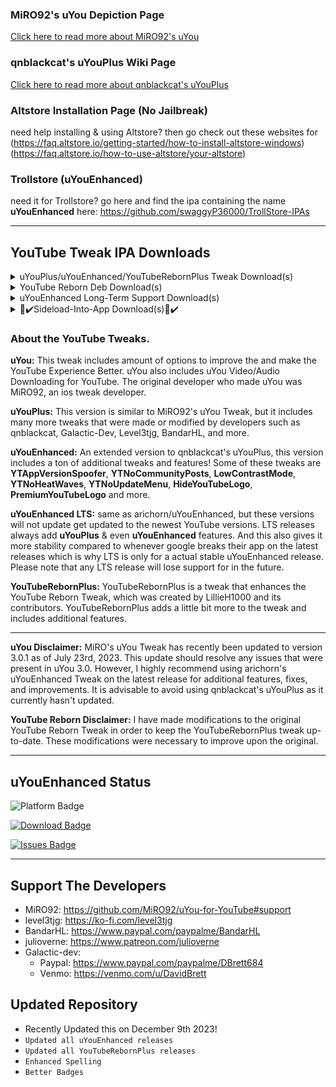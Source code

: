 ### MiRO92's uYou Depiction Page
[Click here to read more about MiRO92's uYou](https://miro92.com/repo/depictions/?p=com.miro.uyou)
### qnblackcat's uYouPlus Wiki Page
[Click here to read more about qnblackcat's uYouPlus](https://github.com/qnblackcat/uYouPlus/wiki)

### Altstore Installation Page (No Jailbreak)
need help installing & using Altstore? then go check out these websites for 
(https://faq.altstore.io/getting-started/how-to-install-altstore-windows)
(https://faq.altstore.io/how-to-use-altstore/your-altstore)

### Trollstore (uYouEnhanced)
need it for Trollstore? go here and find the ipa containing the name **uYouEnhanced** here: https://github.com/swaggyP36000/TrollStore-IPAs

----------------------------------

## YouTube Tweak IPA Downloads
<details> 
  <summary>uYouPlus/uYouEnhanced/YouTubeRebornPlus Tweak Download(s)</summary>
  
   | Download Link | App Name | App Version | Tweak Version | Release Name | Released By | File Type |
   |---------------|:--------:|:-----------:|:-------------:|:------------:|:-----------:|:---------:|
   | [Download](https://miro92.com/repo/depictions/com.miro.uyou/iPA/YouTube_18.29.1_uYou_3.0.1.ipa) | YouTube | v18.29.1 | v3.0.1 | uYou | MiRO92 | IPA |

   | Download Link | App Name | App Version | Tweak Version | Release Name | Released By | File Type |
   |---------------|:--------:|:-----------:|:-------------:|:------------:|:-----------:|:---------:|
   | [Download](https://github.com/qnblackcat/uYouPlus/releases/download/v18.14.1-3.0/uYouPlus_18.14.1_3.0.ipa) | YouTube | v18.14.1 | v3.0 | uYouPlus - Oudated ⚠️ | qnblackcat | IPA |

   | Download Link | App Name | App Version | Tweak Version | Release Name | Released By | File Type |
   |---------------|:--------:|:-----------:|:-------------:|:------------:|:-----------:|:---------:|
   | [Download](https://github.com/arichorn/uYouEnhanced/releases/download/v18.48.3-3.0.1/uYouPlusExtra_18.48.3_3.0.1.ipa) | YouTube | v18.48.2 | v3.0.1 | uYouEnhanced | arichorn | IPA |

   | Download Link | App Name | App Version | Tweak Version | Release Name | Released By | File Type |
   |---------------|:--------:|:-----------:|:-------------:|:------------:|:-----------:|:---------:|
   | [Download](https://github.com/arichorn/YouTubeRebornPlus/releases/download/v18.45.2-4.2.3/YouTubeRebornPlus_18.45.2_4.2.3-1.ipa) | YouTube | v18.45.2 | v4.2.3 | YouTubeRebornPlus | arichorn | IPA |
</details>

<details>
  <summary>YouTube Reborn Deb Download(s)</summary>
  
   | Download Link | App Name | Tweak Version | Release Name | Released By | File Type |
   |---------------|:--------:|:-------------:|:------------:|:-----------:|:---------:|
   | [Download](https://github.com/LillieH1000/YouTube-Reborn/releases/download/4.1.1/h.ryan.youtubereborn_4.1.1_iphoneos-arm.deb) | YouTube | v4.1.1 | YouTube Reborn | LillieH1000 | DEB |
   
   | Download Link | App Name | Tweak Version | Release Name | Released By | File Type |
   |---------------|:--------:|:-------------:|:------------:|:-----------:|:---------:|
   | [Download](https://github.com/arichorn/YouTube-Reborn-Updated/releases/download/v4.2.3/YouTube.Reborn.4.2.3_iphoneos-arm.deb) | YouTube | v4.2.3 | YouTube Reborn | LillieH1000 & arichorn | DEB |
</details>

<details>
  <summary>uYouEnhanced Long-Term Support Download(s)</summary>

| Download Link | App Name | App Version | Tweak Version | Release Name | Released By | File Type | IPA Updated On | LTS Release Number |
|---------------|:--------:|:-----------:|:-------------:|:------------:|:-----------:|:---------:|:--------------:|:------------------:|
| [Download](https://github.com/arichorn/uYouEnhanced/releases/download/v18.14.1-3.0-F2/uYouPlusExtra_18.14.1_3.0_F2.ipa) | YouTube | v18.14.1 | v3.0 | uYouEnhanced | arichorn | IPA | April 27th 2023 | LTS Release 2 |
  
| Download Link | App Name | App Version | Tweak Version | Release Name | Released By | File Type | IPA Updated On | LTS Release Number |
|---------------|:--------:|:-----------:|:-------------:|:------------:|:-----------:|:---------:|:--------------:|:------------------:|
| [Download](https://github.com/arichorn/uYouEnhanced/releases/download/v17.49.6-2.3.1-F4/uYouPlusExtra_17.49.6_2.3.1_F4.ipa) | YouTube | v17.49.6 | v2.3~1 | uYouEnhanced | arichorn | IPA | February 28th 2023 | LTS Release 4 |
   
| Download Link | App Name | App Version | Tweak Version | Release Name | Released By | File Type | IPA Updated On | LTS Release Number |
|---------------|:--------:|:-----------:|:-------------:|:------------:|:-----------:|:---------:|:--------------:|:------------------:|
| [Download](https://github.com/arichorn/uYouEnhanced/releases/download/v16.42.3-2.1-F20/uYouPlusExtra_16.42.3_2.1_F20.ipa) | YouTube | v16.42.3 | v2.1 | uYouEnhanced | arichorn | IPA | September 2nd 2023 | LTS Release 20 |
</details>

<details>
  <summary>📲✔️Sideload-Into-App Download(s)📲✔️</summary>

**Sideloading (No Jailbreak):** [Altstore Sideloading Guide](https://www.reddit.com/r/AltStore/comments/xlkapp/beginners_altstore_sideloading_guide)

   | Download Link | Tweak Version | App Version | Release Name | Released By | App Compatibility | Rootless | App Type |
   |---------------|:-------------:|:-----------:|:------------:|:-----------:|:-----------------:|:--------:|:--------:|
   | [Altstore Download](https://tinyurl.com/4m2ntark) | v3.0.1 | v18.29.1 | uYou | MiRO92 | Non-Jailbroken 📲✅ | Supported | Altstore

   | Download Link | Tweak Version | App Version | Release Name | Released By | App Compatibility | Rootless | App Type |
   |---------------|:-------------:|:-----------:|:------------:|:-----------:|:-----------------:|:--------:|:--------:|
   | [Altstore Download](https://tinyurl.com/yv6wrxjz) | v3.0 | v18.14.1 | uYouPlus - Outdated ⚠️ | qnblackcat | Non-Jailbroken 📲✅ | Not Supported | Altstore
  
   | Download Link | Tweak Version | App Version | Release Name | Released By | App Compatibility | Rootless | App Type |
   |---------------|:-------------:|:-----------:|:------------:|:-----------:|:-----------------:|:--------:|:--------:|
   | [Altstore Download](https://tinyurl.com/4w4295ct) | v3.0.1 | v18.48.2 | uYouEnhanced | arichorn | Non-Jailbroken 📲✅ | Not Supported | Altstore
 
   | Download Link | Tweak Version | App Version | Release Name | Released By | App Compatibility | Rootless | App Type |
   |---------------|:-------------:|:-----------:|:------------:|:-----------:|:-----------------:|:--------:|:--------:|
   | [Altstore Download](https://tinyurl.com/yc48323p) | v3.0 | v18.14.1 | uYouEnhanced [LTS 2] | arichorn | Non-Jailbroken 📲✅ | Supported | Altstore
 
   | Download Link | Tweak Version | App Version | Release Name | Released By | App Compatibility | Rootless | App Type |
   |---------------|:-------------:|:-----------:|:------------:|:-----------:|:-----------------:|:--------:|:--------:|
   | [Altstore Download](https://tinyurl.com/3f6r7nt5) | v2.3~1 | v17.49.6 | uYouEnhanced [LTS 4] | arichorn | Non-Jailbroken 📲✅ | Not Supported | Altstore

   | Download Link | Tweak Version | App Version | Release Name | Released By | App Compatibility | Rootless | App Type |
   |---------------|:-------------:|:-----------:|:------------:|:-----------:|:-----------------:|:--------:|:--------:|
   | [Altstore Download](https://tinyurl.com/npztp9jh) | v2.1 | v16.42.3 | uYouPlusExtra [LTS 20] | arichorn | Non-Jailbroken 📲✅ | Supported | Altstore
 
   | Download Link | Tweak Version | App Version | Release Name | Released By | App Compatibility | Rootless | App Type |
   |---------------|:-------------:|:-----------:|:------------:|:-----------:|:-----------------:|:--------:|:--------:|
   | [Altstore Download](https://tinyurl.com/mpf83c3h) | v4.2.3 | v18.45.2 | YouTubeRebornPlus | arichorn | Non-Jailbroken 📲✅ | Supported | Altstore
</details>

### About the YouTube Tweaks.
**uYou:** This tweak includes amount of options to improve the and make the YouTube Experience Better. uYou also includes uYou Video/Audio Downloading for YouTube. The original developer who made uYou was MiRO92, an ios tweak developer.

**uYouPlus:** This version is similar to MiRO92's uYou Tweak, but it includes many more tweaks that were made or modified by developers such as qnblackcat, Galactic-Dev, Level3tjg, BandarHL, and more.

**uYouEnhanced:** An extended version to qnblackcat's uYouPlus, this version includes a ton of additional tweaks and features! Some of these tweaks are **YTAppVersionSpoofer**, **YTNoCommunityPosts**, **LowContrastMode**, **YTNoHeatWaves**, **YTNoUpdateMenu**, **HideYouTubeLogo**, **PremiumYouTubeLogo** and more.

**uYouEnhanced LTS:** same as arichorn/uYouEnhanced, but these versions will not update get updated to the newest YouTube versions. LTS releases always add **uYouPlus** & even **uYouEnhanced** features. And this also gives it more stability compared to whenever google breaks their app on the latest releases which is why LTS is only for a actual stable uYouEnhanced release. Please note that any LTS release will lose support for in the future.

**YouTubeRebornPlus:** YouTubeRebornPlus is a tweak that enhances the YouTube Reborn Tweak, which was created by LillieH1000 and its contributors. YouTubeRebornPlus adds a little bit more to the tweak and includes additional features.

----------------------------------

**uYou Disclaimer:** MiRO's uYou Tweak has recently been updated to version 3.0.1 as of July 23rd, 2023. This update should resolve any issues that were present in uYou 3.0. However, I highly recommend using arichorn's uYouEnhanced Tweak on the latest release for additional features, fixes, and improvements. It is advisable to avoid using qnblackcat's uYouPlus as it currently hasn't updated.

**YouTube Reborn Disclaimer:** I have made modifications to the original YouTube Reborn Tweak in order to keep the YouTubeRebornPlus tweak up-to-date. These modifications were necessary to improve upon the original.

----------------------------------
## uYouEnhanced Status

<p align="left">
  <img src="https://img.shields.io/badge/Platform-iOS%20%7C%20iPadOS%2014.0%2B-yellow?logo=apple&logoColor=white" alt="Platform Badge">
</p>

<p align="left">
    <a href="https://github.com/arichorn/uYouEnhanced/releases/latest"><img src="https://img.shields.io/github/downloads/arichorn/uYouEnhanced/total?color=%23e81e8a&label=Downloads&logo=cloudsmith&logoColor=white" alt="Download Badge"></a>
</p>

<p align="left">
    <a href="https://github.com/arichorn/uYouEnhanced/issues"><img src="https://custom-icon-badges.demolab.com/github/issues-raw/arichorn/uYouEnhanced?logo=issue-opened&logoColor=white&color=%23e81e8a&label=Issues" alt="Issues Badge"></a>
</p>

----------------------------------

## Support The Developers
- MiRO92: https://github.com/MiRO92/uYou-for-YouTube#support
- level3tjg: https://ko-fi.com/level3tjg
- BandarHL: https://www.paypal.com/paypalme/BandarHL
- julioverne: https://www.patreon.com/julioverne
- Galactic-dev:
  - Paypal: https://www.paypal.com/paypalme/DBrett684
  - Venmo: https://venmo.com/u/DavidBrett

## Updated Repository
- Recently Updated this on December 9th 2023!
- `Updated all uYouEnhanced releases`
- `Updated all YouTubeRebornPlus releases`
- `Enhanced Spelling`
- `Better Badges`
